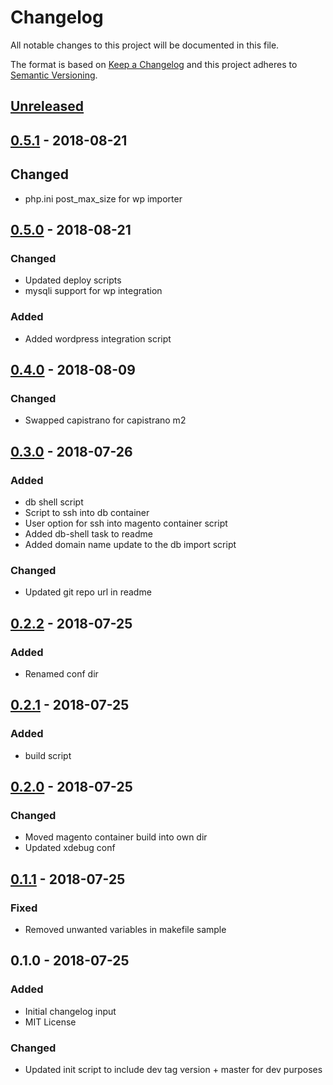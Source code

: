 # Changelog
All notable changes to this project will be documented in this file.

The format is based on [Keep a Changelog](http://keepachangelog.com/en/1.0.0/)
and this project adheres to [Semantic Versioning](http://semver.org/spec/v2.0.0.html).

## [Unreleased]

## [0.5.1] - 2018-08-21
## Changed
- php.ini post_max_size for wp importer

## [0.5.0] - 2018-08-21
### Changed 
- Updated deploy scripts
- mysqli support for wp integration

### Added
- Added wordpress integration script

## [0.4.0] - 2018-08-09
### Changed
- Swapped capistrano for capistrano m2

## [0.3.0] - 2018-07-26
### Added
- db shell script
- Script to ssh into db container
- User option for ssh into magento container script
- Added db-shell task to readme
- Added domain name update to the db import script

### Changed
- Updated git repo url in readme

## [0.2.2] - 2018-07-25
### Added 
- Renamed conf dir

## [0.2.1] - 2018-07-25
### Added 
- build script

## [0.2.0] - 2018-07-25
### Changed
- Moved magento container build into own dir
- Updated xdebug conf

## [0.1.1] - 2018-07-25
### Fixed
- Removed unwanted variables in makefile sample

## 0.1.0 - 2018-07-25
### Added
- Initial changelog input
- MIT License

### Changed
- Updated init script to include dev tag version + master for dev purposes

[Unreleased]: https://github.com//brandography/m2-dev/compare/0.5.1...HEAD
[0.5.1]: https://github.com//brandography/m2-dev/compare/0.5.0...0.5.1
[0.5.0]: https://github.com//brandography/m2-dev/compare/0.4.0...0.5.0
[0.4.0]: https://github.com//brandography/m2-dev/compare/0.3.0...0.4.0
[0.3.0]: https://github.com//brandography/m2-dev/compare/0.2.2...0.3.0
[0.2.2]: https://github.com//brandography/m2-dev/compare/0.2.1...0.2.2
[0.2.1]: https://github.com//brandography/m2-dev/compare/0.2.0...0.2.1
[0.2.0]: https://github.com//brandography/m2-dev/compare/0.1.1...0.2.0
[0.1.1]: https://github.com//brandography/m2-dev/compare/0.1.0...0.1.1
